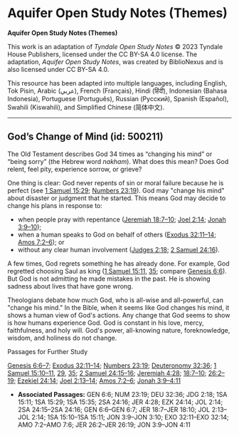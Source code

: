 # Aquifer Open Study Notes (Themes)

**Aquifer Open Study Notes (Themes)**

This work is an adaptation of *Tyndale Open Study Notes* © 2023 Tyndale House Publishers, licensed under the CC BY\-SA 4\.0 license. The adaptation, *Aquifer Open Study Notes*, was created by BiblioNexus and is also licensed under CC BY\-SA 4\.0\.

This resource has been adapted into multiple languages, including English, Tok Pisin, Arabic (عربي), French (Français), Hindi (हिंदी), Indonesian (Bahasa Indonesia), Portuguese (Português), Russian (Русский), Spanish (Español), Swahili (Kiswahili), and Simplified Chinese (简体中文).



--------------------------------

## God’s Change of Mind (id: 500211)

The Old Testament describes God 34 times as “changing his mind” or “being sorry” (the Hebrew word *nakham*). What does this mean? Does God relent, feel pity, experience sorrow, or grieve?

One thing is clear: God never repents of sin or moral failure because he is perfect (see [1 Samuel 15:29](https://ref.ly/1Sam15:29); [Numbers 23:19](https://ref.ly/Num23:19)). God may "change his mind" about disaster or judgment that he started. This means God may decide to change his plans in response to:

* when people pray with repentance ([Jeremiah 18:7–10](https://ref.ly/Jer18:7-Jer18:10); [Joel 2:14](https://ref.ly/Joel2:14); [Jonah 3:9–10](https://ref.ly/Jonah3:9-Jonah3:10));
* when a human speaks to God on behalf of others ([Exodus 32:11–14](https://ref.ly/Exod32:11-Exod32:14); [Amos 7:2–6](https://ref.ly/Amos7:2-Amos7:6)); or
* without any clear human involvement ([Judges 2:18](https://ref.ly/Judg2:18); [2 Samuel 24:16](https://ref.ly/2Sam24:16)).

A few times, God regrets something he has already done. For example, God regretted choosing Saul as king ([1 Samuel 15:11](https://ref.ly/1Sam15:11), [35](https://ref.ly/1Sam15:35); compare [Genesis 6:6](https://ref.ly/Gen6:6)). But God is not admitting he made mistakes in the past. He is showing sadness about lives that have gone wrong.

Theologians debate how much God, who is all\-wise and all\-powerful, can "change his mind." In the Bible, when it seems like God changes his mind, it shows a human view of God's actions. Any change that God seems to show is how humans experience God. God is constant in his love, mercy, faithfulness, and holy will. God's power, all\-knowing nature, foreknowledge, wisdom, and holiness do not change.

Passages for Further Study

[Genesis 6:6–7](https://ref.ly/Gen6:6-Gen6:7); [Exodus 32:11–14](https://ref.ly/Exod32:11-Exod32:14); [Numbers 23:19](https://ref.ly/Num23:19); [Deuteronomy 32:36](https://ref.ly/Deut32:36); [1 Samuel 15:10–11](https://ref.ly/1Sam15:10-1Sam15:11), [29](https://ref.ly/1Sam15:29), [35](https://ref.ly/1Sam15:35); [2 Samuel 24:15–16](https://ref.ly/2Sam24:15-2Sam24:16); [Jeremiah 4:28](https://ref.ly/Jer4:28); [18:7–10](https://ref.ly/Jer18:7-Jer18:10); [26:2–19](https://ref.ly/Jer26:2-Jer26:19); [Ezekiel 24:14](https://ref.ly/Ezek24:14); [Joel 2:13–14](https://ref.ly/Joel2:13-Joel2:14); [Amos 7:2–6](https://ref.ly/Amos7:2-Amos7:6); [Jonah 3:9–4:11](https://ref.ly/Jonah3:9-Jonah4:11)

* **Associated Passages:** GEN 6:6; NUM 23:19; DEU 32:36; JDG 2:18; 1SA 15:11; 1SA 15:29; 1SA 15:35; 2SA 24:16; JER 4:28; EZK 24:14; JOL 2:14; 2SA 24:15–2SA 24:16; GEN 6:6–GEN 6:7; JER 18:7–JER 18:10; JOL 2:13–JOL 2:14; 1SA 15:10–1SA 15:11; JON 3:9–JON 3:10; EXO 32:11–EXO 32:14; AMO 7:2–AMO 7:6; JER 26:2–JER 26:19; JON 3:9–JON 4:11

